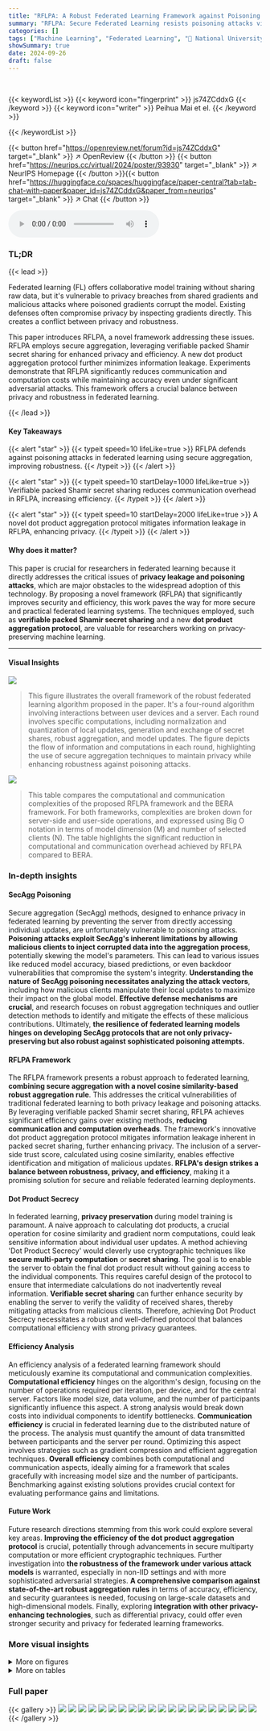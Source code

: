 ```yaml
---
title: "RFLPA: A Robust Federated Learning Framework against Poisoning Attacks with Secure Aggregation"
summary: "RFLPA: Secure Federated Learning resists poisoning attacks via efficient secure aggregation."
categories: []
tags: ["Machine Learning", "Federated Learning", "🏢 National University of Singapore",]
showSummary: true
date: 2024-09-26
draft: false
---
```


<br>

{{< keywordList >}}
{{< keyword icon="fingerprint" >}} js74ZCddxG {{< /keyword >}}
{{< keyword icon="writer" >}} Peihua Mai et el. {{< /keyword >}}
 
{{< /keywordList >}}

{{< button href="https://openreview.net/forum?id=js74ZCddxG" target="_blank" >}}
↗ OpenReview
{{< /button >}}
{{< button href="https://neurips.cc/virtual/2024/poster/93930" target="_blank" >}}
↗ NeurIPS Homepage
{{< /button >}}{{< button href="https://huggingface.co/spaces/huggingface/paper-central?tab=tab-chat-with-paper&paper_id=js74ZCddxG&paper_from=neurips" target="_blank" >}}
↗ Chat
{{< /button >}}



<audio controls>
    <source src="https://ai-paper-reviewer.com/js74ZCddxG/podcast.wav" type="audio/wav">
    Your browser does not support the audio element.
</audio>


### TL;DR


{{< lead >}}

Federated learning (FL) offers collaborative model training without sharing raw data, but it's vulnerable to privacy breaches from shared gradients and malicious attacks where poisoned gradients corrupt the model.  Existing defenses often compromise privacy by inspecting gradients directly.  This creates a conflict between privacy and robustness. 



This paper introduces RFLPA, a novel framework addressing these issues. RFLPA employs secure aggregation, leveraging verifiable packed Shamir secret sharing for enhanced privacy and efficiency.  A new dot product aggregation protocol further minimizes information leakage.  Experiments demonstrate that RFLPA significantly reduces communication and computation costs while maintaining accuracy even under significant adversarial attacks.  This framework offers a crucial balance between privacy and robustness in federated learning.

{{< /lead >}}


#### Key Takeaways

{{< alert "star" >}}
{{< typeit speed=10 lifeLike=true >}} RFLPA defends against poisoning attacks in federated learning using secure aggregation, improving robustness. {{< /typeit >}}
{{< /alert >}}

{{< alert "star" >}}
{{< typeit speed=10 startDelay=1000 lifeLike=true >}} Verifiable packed Shamir secret sharing reduces communication overhead in RFLPA, increasing efficiency. {{< /typeit >}}
{{< /alert >}}

{{< alert "star" >}}
{{< typeit speed=10 startDelay=2000 lifeLike=true >}} A novel dot product aggregation protocol mitigates information leakage in RFLPA, enhancing privacy. {{< /typeit >}}
{{< /alert >}}

#### Why does it matter?
This paper is crucial for researchers in federated learning because it directly addresses the critical issues of **privacy leakage and poisoning attacks**, which are major obstacles to the widespread adoption of this technology.  By proposing a novel framework (RFLPA) that significantly improves security and efficiency, this work paves the way for more secure and practical federated learning systems.  The techniques employed, such as **verifiable packed Shamir secret sharing** and a new **dot product aggregation protocol**, are valuable for researchers working on privacy-preserving machine learning.

------
#### Visual Insights



![](https://ai-paper-reviewer.com/js74ZCddxG/figures_3_1.jpg)

> This figure illustrates the overall framework of the robust federated learning algorithm proposed in the paper. It's a four-round algorithm involving interactions between user devices and a server.  Each round involves specific computations, including normalization and quantization of local updates, generation and exchange of secret shares, robust aggregation, and model updates. The figure depicts the flow of information and computations in each round, highlighting the use of secure aggregation techniques to maintain privacy while enhancing robustness against poisoning attacks.





![](https://ai-paper-reviewer.com/js74ZCddxG/tables_7_1.jpg)

> This table compares the computational and communication complexities of the proposed RFLPA framework and the BERA framework.  For both frameworks, complexities are broken down for server-side and user-side operations, and expressed using Big O notation in terms of model dimension (M) and number of selected clients (N).  The table highlights the significant reduction in computational and communication overhead achieved by RFLPA compared to BERA.





### In-depth insights


#### SecAgg Poisoning
Secure aggregation (SecAgg) methods, designed to enhance privacy in federated learning by preventing the server from directly accessing individual updates, are unfortunately vulnerable to poisoning attacks.  **Poisoning attacks exploit SecAgg's inherent limitations by allowing malicious clients to inject corrupted data into the aggregation process**, potentially skewing the model's parameters. This can lead to various issues like reduced model accuracy, biased predictions, or even backdoor vulnerabilities that compromise the system's integrity.  **Understanding the nature of SecAgg poisoning necessitates analyzing the attack vectors**, including how malicious clients manipulate their local updates to maximize their impact on the global model. **Effective defense mechanisms are crucial**, and research focuses on robust aggregation techniques and outlier detection methods to identify and mitigate the effects of these malicious contributions.  Ultimately, **the resilience of federated learning models hinges on developing SecAgg protocols that are not only privacy-preserving but also robust against sophisticated poisoning attempts.**

#### RFLPA Framework
The RFLPA framework presents a robust approach to federated learning, **combining secure aggregation with a novel cosine similarity-based robust aggregation rule**.  This addresses the critical vulnerabilities of traditional federated learning to both privacy leakage and poisoning attacks. By leveraging verifiable packed Shamir secret sharing, RFLPA achieves significant efficiency gains over existing methods, **reducing communication and computation overheads**. The framework's innovative dot product aggregation protocol mitigates information leakage inherent in packed secret sharing, further enhancing privacy.  The inclusion of a server-side trust score, calculated using cosine similarity, enables effective identification and mitigation of malicious updates.  **RFLPA's design strikes a balance between robustness, privacy, and efficiency**, making it a promising solution for secure and reliable federated learning deployments.

#### Dot Product Secrecy
In federated learning, **privacy preservation** during model training is paramount.  A naive approach to calculating dot products, a crucial operation for cosine similarity and gradient norm computations, could leak sensitive information about individual user updates.  A method achieving 'Dot Product Secrecy' would cleverly use cryptographic techniques like **secure multi-party computation** or **secret sharing**.  The goal is to enable the server to obtain the final dot product result without gaining access to the individual components.  This requires careful design of the protocol to ensure that intermediate calculations do not inadvertently reveal information. **Verifiable secret sharing** can further enhance security by enabling the server to verify the validity of received shares, thereby mitigating attacks from malicious clients.  Therefore, achieving Dot Product Secrecy necessitates a robust and well-defined protocol that balances computational efficiency with strong privacy guarantees.

#### Efficiency Analysis
An efficiency analysis of a federated learning framework should meticulously examine its computational and communication complexities.  **Computational efficiency** hinges on the algorithm's design, focusing on the number of operations required per iteration, per device, and for the central server.  Factors like model size, data volume, and the number of participants significantly influence this aspect.  A strong analysis would break down costs into individual components to identify bottlenecks.  **Communication efficiency** is crucial in federated learning due to the distributed nature of the process. The analysis must quantify the amount of data transmitted between participants and the server per round.  Optimizing this aspect involves strategies such as gradient compression and efficient aggregation techniques. **Overall efficiency** combines both computational and communication aspects, ideally aiming for a framework that scales gracefully with increasing model size and the number of participants.  Benchmarking against existing solutions provides crucial context for evaluating performance gains and limitations.

#### Future Work
Future research directions stemming from this work could explore several key areas. **Improving the efficiency of the dot product aggregation protocol** is crucial, potentially through advancements in secure multiparty computation or more efficient cryptographic techniques.  Further investigation into **the robustness of the framework under various attack models** is warranted, especially in non-IID settings and with more sophisticated adversarial strategies.   **A comprehensive comparison against state-of-the-art robust aggregation rules** in terms of accuracy, efficiency, and security guarantees is needed, focusing on large-scale datasets and high-dimensional models. Finally, exploring **integration with other privacy-enhancing technologies**, such as differential privacy, could offer even stronger security and privacy for federated learning frameworks.


### More visual insights

<details>
<summary>More on figures
</summary>


![](https://ai-paper-reviewer.com/js74ZCddxG/figures_5_1.jpg)

> The figure illustrates two different approaches to computing cosine similarity using packed Shamir secret sharing. The naive approach directly sends local shares, resulting in the server reconstructing a partial dot product, which reveals more information than intended.  The proposed method, called dot product aggregation protocol, uses a more secure approach that ensures the server only reconstructs the final dot product, thus protecting user privacy.  This highlights the increased information leakage risk of a naive approach and the improved privacy protection of the proposed technique.


![](https://ai-paper-reviewer.com/js74ZCddxG/figures_9_1.jpg)

> This figure shows a comparison of communication and computation costs between RFLPA and BREA. The left two graphs show the communication cost, broken down by the number of users and model dimensions.  The right two graphs show the computation cost, broken down by the number of users for both the server and individual users.  The results clearly demonstrate that RFLPA significantly reduces both communication and computation overhead compared to BREA.


![](https://ai-paper-reviewer.com/js74ZCddxG/figures_22_1.jpg)

> This figure shows the communication and computation overhead comparison between RFLPA and BREA. The left two graphs illustrate communication costs under varying client sizes and model dimensions.  The right two graphs present computation costs for users and the server under varying client sizes.  RFLPA demonstrates significantly reduced overhead compared to BREA in all scenarios.


![](https://ai-paper-reviewer.com/js74ZCddxG/figures_22_2.jpg)

> This figure compares the original images from the CIFAR-10 dataset with the images reconstructed by the Deep Leakage from Gradients (DLG) attack under the RFLPA framework. The reconstructed images are noisy and bear little resemblance to the originals, demonstrating the effectiveness of RFLPA in protecting the privacy of the training data against inference attacks.


![](https://ai-paper-reviewer.com/js74ZCddxG/figures_24_1.jpg)

> This figure shows the communication and computation overhead of RFLPA and BREA.  The left two graphs compare per-iteration communication cost (in MB) for both algorithms across different numbers of participating users (top) and varying model dimensions (bottom). The right two graphs compare the per-iteration computation cost (in ms) for both algorithms under the same conditions as the communication cost comparisons. These graphs illustrate that RFLPA significantly reduces both communication and computation overhead compared to BREA.


</details>




<details>
<summary>More on tables
</summary>


![](https://ai-paper-reviewer.com/js74ZCddxG/tables_8_1.jpg)
> This table presents the accuracy results of different federated learning frameworks (FedAvg, Bulyan, Trim-mean, LDP, CDP, BREA, and RFLPA) under two types of poisoning attacks: gradient manipulation and label flipping.  It shows the accuracy for each framework at different proportions of malicious users (0%, 10%, 20%, and 30%) across three datasets (MNIST, Fashion-MNIST, and CIFAR-10). The mean and standard deviation of the accuracy are provided.

![](https://ai-paper-reviewer.com/js74ZCddxG/tables_13_1.jpg)
> This table lists notations used in the paper.  It includes notations for model parameters, datasets, learning rates, client sizes, packed secret shares, partial cosine similarities, gradient norms, trust scores, and various matrix operations used within the algorithms. The table is crucial for understanding the mathematical representation and operations described within the paper.

![](https://ai-paper-reviewer.com/js74ZCddxG/tables_14_1.jpg)
> This table compares four different Byzantine-robust aggregation rules: KRUM, Bulyan, Trim-mean, and FLTrust.  For each rule, it lists the computation complexity, whether prior knowledge of the number of poisoners is required, the maximum number of poisoners tolerated, and whether the rule is compatible with Shamir Secret Sharing (SSS).  The table highlights that FLTrust offers advantages due to its lower computation complexity, lack of prior knowledge requirement, high tolerance for poisoners, and SSS compatibility.

![](https://ai-paper-reviewer.com/js74ZCddxG/tables_21_1.jpg)
> This table compares several federated learning frameworks based on four key aspects: robustness against malicious users, privacy protection against the server, collusion threshold during model training, and the multi-party computation (MPC) techniques used.  It highlights the strengths and weaknesses of each framework in terms of its ability to defend against attacks while preserving user privacy, and the computational complexity associated with each approach.

![](https://ai-paper-reviewer.com/js74ZCddxG/tables_22_1.jpg)
> This table compares the accuracies of FedAvg and RFLPA on the CIFAR-10 dataset under different proportions (10%, 20%, 30%) of attackers.  It includes results for three types of attacks: KRUM attack (a poisoning attack that targets the model's robustness), BadNets (a backdoor attack that introduces malicious behavior), and Scaling attack (another type of backdoor attack). For BadNets and Scaling attacks, the table shows both the overall accuracy and the accuracy on the targeted subset of data.

![](https://ai-paper-reviewer.com/js74ZCddxG/tables_23_1.jpg)
> This table presents the accuracy results of three different federated learning frameworks (FedAvg, BREA, and RFLPA) on two natural language processing (NLP) datasets (RTE and WNLI) under varying proportions of malicious attackers (0%, 10%, 20%, and 30%).  The results show the robustness of each framework against poisoning attacks by showing how their accuracy changes as the percentage of malicious attackers increases. This allows for a comparison of the resilience of different federated learning approaches to adversarial attacks in NLP tasks.

![](https://ai-paper-reviewer.com/js74ZCddxG/tables_23_2.jpg)
> This table presents the accuracy of the RFLPA and FedAvg models on the CIFAR-100 dataset under gradient manipulation attacks with varying proportions of attackers (0%, 10%, 20%, and 30%).  The results show the mean ± standard deviation of the accuracy for each condition. It demonstrates the robustness of RFLPA against these attacks, especially when compared to FedAvg.

![](https://ai-paper-reviewer.com/js74ZCddxG/tables_23_3.jpg)
> This table compares the computation time (in minutes) for RFLPA and three HE-based methods (PEFL, PBFL, ShieldFL) with varying client sizes (100, 200, 300, 400). It shows the per-user cost and the server cost for each method and client size.  The results highlight the significant difference in computation time between RFLPA and the HE-based methods, demonstrating the efficiency advantage of RFLPA.

![](https://ai-paper-reviewer.com/js74ZCddxG/tables_24_1.jpg)
> This table presents the communication overhead (in MB) per client for different client sizes (300, 400, 500, 600) when using three different methods: RFLPA, BREA, and RFLPA (KRUM). RFLPA (KRUM) is a variant of RFLPA where the aggregation rule is replaced with KRUM.  The results show the communication cost of RFLPA and its KRUM variant are significantly lower than BREA.

![](https://ai-paper-reviewer.com/js74ZCddxG/tables_24_2.jpg)
> This table presents the computation cost for RFLPA, PEFL, PBFL, and ShieldFL with varying client sizes (100, 200, 300, 400).  It shows the per-user computation cost and the server computation cost for each algorithm.  The table highlights the significant difference in computation time between RFLPA and the HE-based methods (PEFL, PBFL, ShieldFL), demonstrating RFLPA's efficiency.

![](https://ai-paper-reviewer.com/js74ZCddxG/tables_25_1.jpg)
> This table shows the accuracy of different federated learning frameworks (FedAvg, Bulyan, Trim-mean, LDP, CDP, BREA, and RFLPA) under gradient manipulation and label flipping attacks with varying proportions of malicious users (0%, 10%, 20%, and 30%).  The results are presented for three datasets: MNIST, Fashion-MNIST, and CIFAR-10.  The table highlights the robustness of RFLPA against poisoning attacks compared to other methods.  The mean and standard deviation of the accuracy are reported for each method and attack condition.

![](https://ai-paper-reviewer.com/js74ZCddxG/tables_25_2.jpg)
> This table shows the accuracy of different federated learning frameworks (FedAvg, Bulyan, Trim-mean, LDP, CDP, BREA, and RFLPA) under two types of poisoning attacks (gradient manipulation and label flipping) with varying proportions of malicious users (0%, 10%, 20%, and 30%).  The results are presented for three datasets: MNIST, Fashion-MNIST, and CIFAR-10. The table highlights the robustness of each method against poisoning attacks.

</details>




### Full paper

{{< gallery >}}
<img src="https://ai-paper-reviewer.com/js74ZCddxG/1.png" class="grid-w50 md:grid-w33 xl:grid-w25" />
<img src="https://ai-paper-reviewer.com/js74ZCddxG/2.png" class="grid-w50 md:grid-w33 xl:grid-w25" />
<img src="https://ai-paper-reviewer.com/js74ZCddxG/3.png" class="grid-w50 md:grid-w33 xl:grid-w25" />
<img src="https://ai-paper-reviewer.com/js74ZCddxG/4.png" class="grid-w50 md:grid-w33 xl:grid-w25" />
<img src="https://ai-paper-reviewer.com/js74ZCddxG/5.png" class="grid-w50 md:grid-w33 xl:grid-w25" />
<img src="https://ai-paper-reviewer.com/js74ZCddxG/6.png" class="grid-w50 md:grid-w33 xl:grid-w25" />
<img src="https://ai-paper-reviewer.com/js74ZCddxG/7.png" class="grid-w50 md:grid-w33 xl:grid-w25" />
<img src="https://ai-paper-reviewer.com/js74ZCddxG/8.png" class="grid-w50 md:grid-w33 xl:grid-w25" />
<img src="https://ai-paper-reviewer.com/js74ZCddxG/9.png" class="grid-w50 md:grid-w33 xl:grid-w25" />
<img src="https://ai-paper-reviewer.com/js74ZCddxG/10.png" class="grid-w50 md:grid-w33 xl:grid-w25" />
<img src="https://ai-paper-reviewer.com/js74ZCddxG/11.png" class="grid-w50 md:grid-w33 xl:grid-w25" />
<img src="https://ai-paper-reviewer.com/js74ZCddxG/12.png" class="grid-w50 md:grid-w33 xl:grid-w25" />
<img src="https://ai-paper-reviewer.com/js74ZCddxG/13.png" class="grid-w50 md:grid-w33 xl:grid-w25" />
<img src="https://ai-paper-reviewer.com/js74ZCddxG/14.png" class="grid-w50 md:grid-w33 xl:grid-w25" />
<img src="https://ai-paper-reviewer.com/js74ZCddxG/15.png" class="grid-w50 md:grid-w33 xl:grid-w25" />
<img src="https://ai-paper-reviewer.com/js74ZCddxG/16.png" class="grid-w50 md:grid-w33 xl:grid-w25" />
<img src="https://ai-paper-reviewer.com/js74ZCddxG/17.png" class="grid-w50 md:grid-w33 xl:grid-w25" />
<img src="https://ai-paper-reviewer.com/js74ZCddxG/18.png" class="grid-w50 md:grid-w33 xl:grid-w25" />
<img src="https://ai-paper-reviewer.com/js74ZCddxG/19.png" class="grid-w50 md:grid-w33 xl:grid-w25" />
<img src="https://ai-paper-reviewer.com/js74ZCddxG/20.png" class="grid-w50 md:grid-w33 xl:grid-w25" />
{{< /gallery >}}